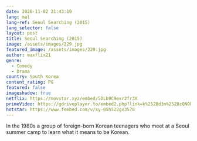 ```yaml
---
date: 2020-11-02 21:43:19
lang: mal
lang-ref: Seoul Searching (2015)
lang_selector: false
layout: post
title: Seoul Searching (2015)
image: /assets/images/229.jpg
featured_image: /assets/images/229.jpg
author: maxflix21
genre:
  - Comedy
  - Drama
country: South Korea
content_rating: PG
featured: false
imageshadow: true
netflix: https://movstar.xyz/embed/5DLb9C9exr2fr3X
primeVideo: https://gdriveplayer.to/embed2.php?link=k%252Bd3m%252BzQNOkeXWempf751QBm6n%252FbagiqWx6XbyM4zoGBJDtHX%252FtKKUXTi7ewIL2fvJCcUo2iOoZmGNJCmywCBK59qOQZc5y38QODf7woijCpwupMrelnGsAyIGchJdRF%252FsJRgZI6sZ3AbYK80Y6QpltRMyDktf7lJrN48LY7ZYQqthM3H7OmVlnrZFbirDuWU%253D
hotstar: https://www.fembed.com/v/xy-05h522gx3578
---
```

In the 1980s a group of foreign-born Korean teenagers who meet at a Seoul summer camp to learn what it means to be Korean.